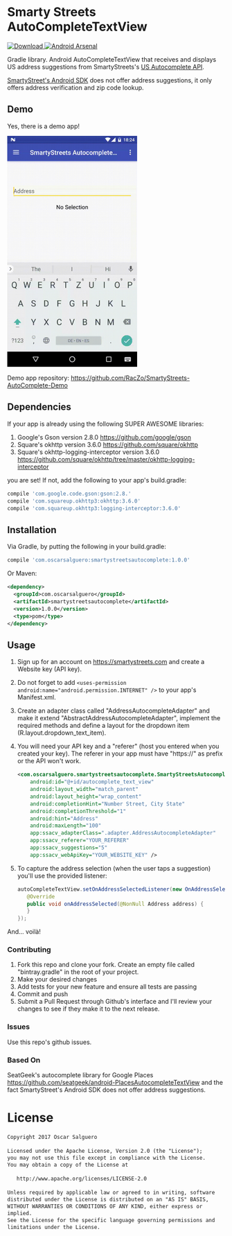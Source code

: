 # Smarty Streets AutoCompleteTextView

[![Download](https://api.bintray.com/packages/raczo/maven/smartystreetsautocomplete/images/download.svg?version=1.0.0) ](https://bintray.com/raczo/maven/smartystreetsautocomplete/1.0.0/link) [![Android Arsenal](https://img.shields.io/badge/Android%20Arsenal-SmartyStreets%20AutocompleteTextView-brightgreen.svg?style=flat)](https://android-arsenal.com/details/1/5338)

Gradle library. Android AutoCompleteTextView that receives and displays US address suggestions from SmartyStreets's [US Autocomplete API](https://smartystreets.com/docs/cloud/us-autocomplete-api "US Autocomplete API").

[SmartyStreet's Android SDK](https://smartystreets.com/docs/sdk/android "SmartyStreet's Android SDK") does not offer address suggestions, it only offers address verification and zip code lookup.


## Demo

Yes, there is a demo app!

<img src="https://github.com/RacZo/SmartyStreets-AutoComplete-Demo/blob/master/media/demo.gif" width=300>

Demo app repository: https://github.com/RacZo/SmartyStreets-AutoComplete-Demo


## Dependencies

If your app is already using the following SUPER AWESOME libraries:

1. Google's Gson version 2.8.0 https://github.com/google/gson
2. Square's okhttp version 3.6.0 https://github.com/square/okhttp
3. Square's okhttp-logging-interceptor version 3.6.0 https://github.com/square/okhttp/tree/master/okhttp-logging-interceptor

you are set! If not, add the following to your app's build.gradle:

```groovy
compile 'com.google.code.gson:gson:2.8.'
compile 'com.squareup.okhttp3:okhttp:3.6.0'
compile 'com.squareup.okhttp3:logging-interceptor:3.6.0'
```


## Installation

Via Gradle, by putting the following in your build.gradle:

```groovy
compile 'com.oscarsalguero:smartystreetsautocomplete:1.0.0'
```

Or Maven:

```xml
<dependency>
  <groupId>com.oscarsalguero</groupId>
  <artifactId>smartystreetsautocomplete</artifactId>
  <version>1.0.0</version>
  <type>pom</type>
</dependency>
```

## Usage

1. Sign up for an account on https://smartystreets.com and create a Website key (API key).

2. Do not forget to add  ```<uses-permission android:name="android.permission.INTERNET" />``` to your app's Manifest.xml.

3. Create an adapter class called "AddressAutocompleteAdapter" and make it extend "AbstractAddressAutocompleteAdapter", implement the required methods and define a layout for the dropdown item (R.layout.dropdown_text_item).

4. You will need your API key and a "referer" (host you entered when you created your key). The referer in your app must have "https://" as prefix or the API won't work.
    ```xml
    <com.oscarsalguero.smartystreetsautocomplete.SmartyStreetsAutocompleteTextView
        android:id="@+id/autocomplete_text_view"
        android:layout_width="match_parent"
        android:layout_height="wrap_content"
        android:completionHint="Number Street, City State"
        android:completionThreshold="1"
        android:hint="Address"
        android:maxLength="100"
        app:ssacv_adapterClass=".adapter.AddressAutocompleteAdapter"
        app:ssacv_referer="YOUR_REFERER"
        app:ssacv_suggestions="5"
        app:ssacv_webApiKey="YOUR_WEBSITE_KEY" />
    ```

5. To capture the address selection (when the user taps a suggestion) you'll use the provided listener:

    ```java
    autoCompleteTextView.setOnAddressSelectedListener(new OnAddressSelectedListener() {
       @Override
       public void onAddressSelected(@NonNull Address address) {
       }
    });
    ```

And... voilà!


### Contributing

1. Fork this repo and clone your fork. Create an empty file called "bintray.gradle" in the root of your project.
2. Make your desired changes
3. Add tests for your new feature and ensure all tests are passing
4. Commit and push
5. Submit a Pull Request through Github's interface and I'll review your changes to see if they make it to the next release.


### Issues

Use this repo's github issues.


### Based On

SeatGeek's autocomplete library for Google Places https://github.com/seatgeek/android-PlacesAutocompleteTextView and the fact SmartyStreet's Android SDK does not offer address suggestions.


License
=======

    Copyright 2017 Oscar Salguero

    Licensed under the Apache License, Version 2.0 (the "License");
    you may not use this file except in compliance with the License.
    You may obtain a copy of the License at

       http://www.apache.org/licenses/LICENSE-2.0

    Unless required by applicable law or agreed to in writing, software
    distributed under the License is distributed on an "AS IS" BASIS,
    WITHOUT WARRANTIES OR CONDITIONS OF ANY KIND, either express or implied.
    See the License for the specific language governing permissions and
    limitations under the License.
